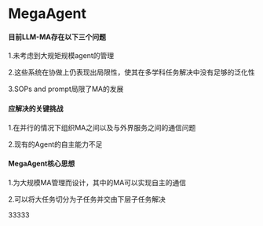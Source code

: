 # MegaAgent

#### 目前LLM-MA存在以下三个问题

1.未考虑到大规矩规模agent的管理

2.这些系统在协做上仍表现出局限性，使其在多学科任务解决中没有足够的泛化性

3.SOPs and prompt局限了MA的发展

#### 应解决的关键挑战

1.在并行的情况下组织MA之间以及与外界服务之间的通信问题

2.现有的Agent的自主能力不足

#### MegaAgent核心思想

1.为大规模MA管理而设计，其中的MA可以实现自主的通信

2.可以将大任务切分为子任务并交由下层子任务解决

33333